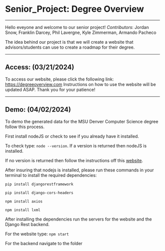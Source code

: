 # Senior_Project: Degree Overview

---

Hello eveyone and welcome to our senior project!
_Contributors_: Jordan Snow, Franklin Darcey, Phil Lavergne, Kyle Zimmerman, Armando Pacheco

The idea behind our project is that we will create a website that advisors/students can use to create a roadmap for their degree.

---

## Access: (03/21/2024)
To access our website, please click the following link: https://degreeoverview.com
Instructions on how to use the website will be updated ASAP. Thank you for your patience!

---

## Demo: (04/02/2024)
To demo the generated data for the MSU Denver Computer Science degree follow this process.

First install nodeJS or check to see if you already have it installed.

To check type: ```node --version```. If a version is returned then nodeJS is installed.

If no version is returned then follow the instructions off this [website](https://nodejs.org/en/download).


After insuring that nodejs is installed, please run these commands in your terminal to install the required dependencies:

```pip install djangorestframework```

```pip install django-cors-headers```

```npm install axios```

```npm install lxml```

After installing the dependencies run the servers for the website and the Django Rest backend.

For the website type: ```npm start```

For the backend navigate to the folder 
